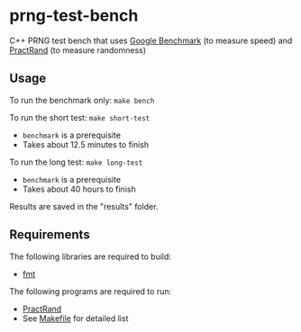 # prng-test-bench

C++ PRNG test bench that uses [Google Benchmark](https://github.com/google/benchmark) (to measure speed) and [PractRand](https://github.com/planet36/PractRand) (to measure randomness)

## Usage

To run the benchmark only: `make bench`

To run the short test: `make short-test`
* `benchmark` is a prerequisite
* Takes about 12.5 minutes to finish

To run the long test: `make long-test`
* `benchmark` is a prerequisite
* Takes about 40 hours to finish

Results are saved in the "results" folder.

## Requirements

The following libraries are required to build:
- [fmt](https://github.com/fmtlib/fmt)

The following programs are required to run:
- [PractRand](https://github.com/planet36/PractRand)
- See [Makefile](Makefile) for detailed list
